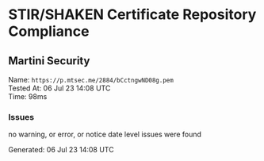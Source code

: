 # STIR/SHAKEN Certificate Repository Compliance

## Martini Security

Name: `https://p.mtsec.me/2884/bCctngwND08g.pem`\
Tested At: 06 Jul 23 14:08 UTC\
Time: 98ms

### Issues

no warning, or error, or notice date level issues were found

Generated: 06 Jul 23 14:08 UTC
